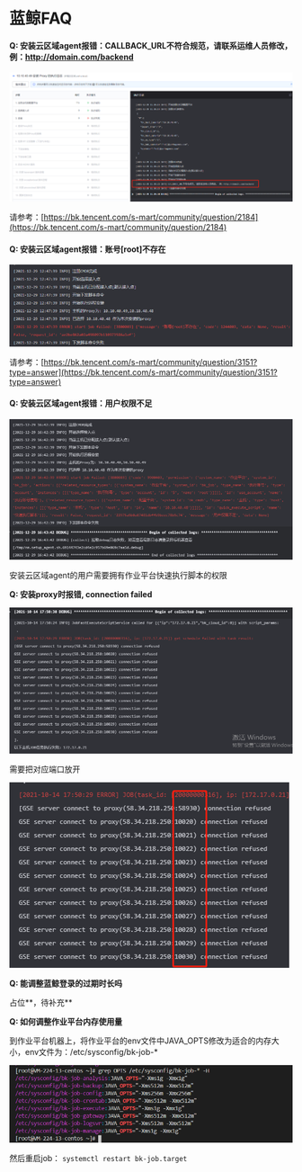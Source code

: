 # 蓝鲸FAQ

#### Q: 安装云区域agent报错：CALLBACK\_URL不符合规范，请联系运维人员修改，例：http://domain.com/backend

![](../../.gitbook/assets/企业微信截图_16407490269810.png)

请参考：[https://bk.tencent.com/s-mart/community/question/2184](https://bk.tencent.com/s-mart/community/question/2184)

#### Q: 安装云区域agent报错：账号\[root]不存在

![](../../.gitbook/assets/企业微信截图_16407586012478.png)

请参考：[https://bk.tencent.com/s-mart/community/question/3151?type=answer](https://bk.tencent.com/s-mart/community/question/3151?type=answer)

#### Q: 安装云区域agent报错：用户权限不足

![](../../.gitbook/assets/企业微信截图_16407674349324.png)

安装云区域agent的用户需要拥有作业平台快速执行脚本的权限

**Q: 安装proxy时报错, connection failed**

![](../../.gitbook/assets/企业微信截图_16342054001842.png)

需要把对应端口放开

![](../../.gitbook/assets/企业微信截图_16342055675666.png)

**Q: 能调整蓝鲸登录的过期时长吗**

占位**，待补充**

**Q: 如何调整作业平台内存使用量**

到作业平台机器上，将作业平台的env文件中JAVA\_OPTS修改为适合的内存大小，env文件为：/etc/sysconfig/bk-job-\*

![](../../.gitbook/assets/tapd_20452048_1643014538_32.png)

然后重启job： `systemctl restart bk-job.target`
